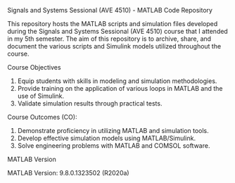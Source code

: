 Signals and Systems Sessional (AVE 4510) - MATLAB Code Repository


This repository hosts the MATLAB scripts and simulation files developed during the Signals and Systems Sessional (AVE 4510) course that I attended in my 5th semester. The aim of this repository is to archive, share, and document the various scripts and Simulink models utilized throughout the course.

Course Objectives

1. Equip students with skills in modeling and simulation methodologies.
2. Provide training on the application of various loops in MATLAB and the use of Simulink.
3. Validate simulation results through practical tests.

   
Course Outcomes (CO):

1. Demonstrate proficiency in utilizing MATLAB and simulation tools.
2. Develop effective simulation models using MATLAB/Simulink.
3. Solve engineering problems with MATLAB and COMSOL software.

MATLAB Version

MATLAB Version: 9.8.0.1323502 (R2020a)
